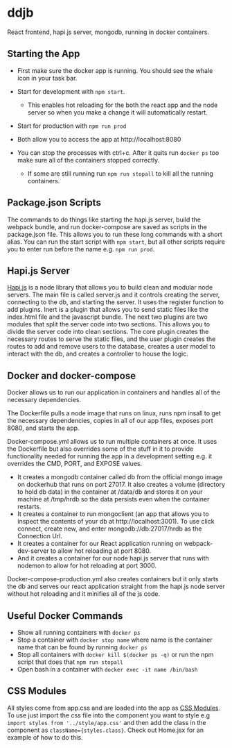 # ddjb
React frontend, hapi.js server, mongodb, running in docker containers.

## Starting the App
* First make sure the docker app is running. You should see the whale icon in your task bar.
* Start for development with `npm start`. 
    * This enables hot reloading for the both the react app and the node server so when you make a change it will automatically restart.

* Start for production with `npm run prod`

* Both allow you to access the app at http://localhost:8080

* You can stop the processes with ctrl+c. After it quits run `docker ps` too make sure all of the containers stopped correctly. 
    * If some are still running run `npm run stopall` to kill all the running containers.


## Package.json Scripts
The commands to do things like starting the hapi.js server, build the webpack bundle, and run docker-compose are saved as scripts in the package.json file. This allows you to run these long commands with a short alias. You can run the start script with `npm start`, but all other scripts require you to enter run before the name e.g. `npm run prod`.

## Hapi.js Server
[Hapi.js](https://hapijs.com/tutorials) is a node library that allows you to build clean and modular node servers. The main file is called server.js and it controls creating the server, connecting to the db, and starting the server. It uses the register function to add plugins. Inert is a plugin that allows you to send static files like the index.html file and the javascript bundle. The next two plugins are two modules that split the server code into two sections. This allows you to divide the server code into clean sections. The core plugin creates the necessary routes to serve the static files, and the user plugin creates the routes to add and remove users to the database, creates a user model to interact with the db, and creates a controller to house the logic.

## Docker and docker-compose
Docker allows us to run our application in containers and handles all of the necessary dependencies. 

The Dockerfile pulls a node image that runs on linux, runs npm insall to get the necessary dependencies, copies in all of our app files, exposes port 8080, and starts the app.

Docker-compose.yml allows us to run multiple containers at once. It uses the Dockerfile but also overrides some of the stuff in it to provide functionality needed for running the app in a development setting e.g. it overrides the CMD, PORT, and EXPOSE values. 
* It creates a mongodb container called db from the official mongo image on dockerhub that runs on port 27017. It also creates a volume (directory to hold db data) in the container at /data/db and stores it on your machine at /tmp/hrdb so the data persists even when the container restarts.
* It creates a container to run mongoclient (an app that allows you to inspect the contents of your db at http://localhost:3001). To use click connect, create new, and enter mongodb://db:27017/hrdb as the Connection Url.
* It creates a container for our React application running on webpack-dev-server to allow hot reloading at port 8080.
* And it creates a container for our node hapi.js server that runs with nodemon to allow for hot reloading at port 3000.

Docker-compose-production.yml also creates containers but it only starts the db and serves our react application straight from the hapi.js node server without hot reloading and it minifies all of the js code.

## Useful Docker Commands
* Show all running containers with `docker ps`
* Stop a container with `docker stop name` where name is the container name that can be found by running `docker ps`
* Stop all containers with `docker kill $(docker ps -q)` or run the npm script that does that `npm run stopall`
* Open bash in a container with `docker exec -it name /bin/bash`


## CSS Modules
All styles come from app.css and are loaded into the app as [CSS Modules](https://css-tricks.com/css-modules-part-1-need/). To use just import the css file into the component you want to style e.g ```import styles from '../style/app.css'``` and then add the class in the component as `className={styles.class}`. Check out Home.jsx for an example of how to do this.



